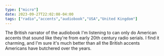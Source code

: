 ```yaml
---
type: ["micro"]
date: 2023-09-27T22:02:08-04:00
tags: ["radio","accents","audiobook","USA","United Kingdom"]
---
```

The British narrator of the audiobook I'm listening to can only do American accents that sound like they're from early 20th century radio serials. I find it charming, and I'm sure it's much better than all the British accents Americans have butchered over the years.
